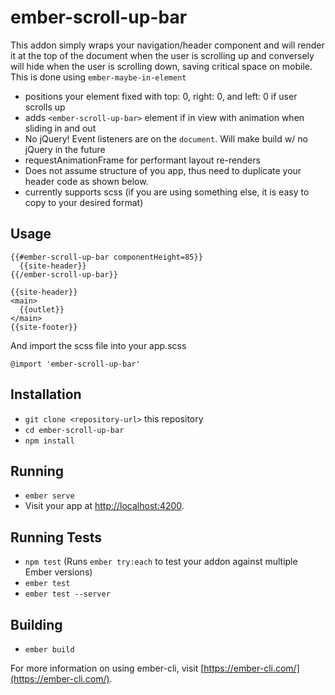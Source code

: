 # ember-scroll-up-bar

This addon simply wraps your navigation/header component and will render it at the top of the document when the user is scrolling up and conversely will hide when the user is scrolling down, saving critical space on mobile.  This is done using `ember-maybe-in-element`

- positions your element fixed with top: 0, right: 0, and left: 0 if user scrolls up
- adds `<ember-scroll-up-bar>` element if in view with animation when sliding in and out
- No jQuery!  Event listeners are on the `document`.  Will make build w/ no jQuery in the future
- requestAnimationFrame for performant layout re-renders
- Does not assume structure of you app, thus need to duplicate your header code as shown below.  
- currently supports scss (if you are using something else, it is easy to copy to your desired format)

## Usage

```
{{#ember-scroll-up-bar componentHeight=85}}
  {{site-header}}
{{/ember-scroll-up-bar}}

{{site-header}}
<main>
  {{outlet}}
</main>
{{site-footer}}
```

And import the scss file into your app.scss

```
@import 'ember-scroll-up-bar'
```

## Installation

* `git clone <repository-url>` this repository
* `cd ember-scroll-up-bar`
* `npm install`

## Running

* `ember serve`
* Visit your app at [http://localhost:4200](http://localhost:4200).

## Running Tests

* `npm test` (Runs `ember try:each` to test your addon against multiple Ember versions)
* `ember test`
* `ember test --server`

## Building

* `ember build`

For more information on using ember-cli, visit [https://ember-cli.com/](https://ember-cli.com/).

